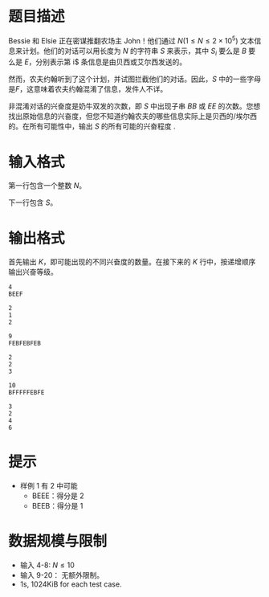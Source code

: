 # 题目描述

Bessie 和 Elsie 正在密谋推翻农场主 John！他们通过 $N(1 \le N \le 2 \times 10^5)$ 文本信息来计划。他们的对话可以用长度为 $N$ 的字符串 $S$ 来表示，其中 $S_i$ 要么是 $B$ 要么是 $E$，分别表示第 i$ 条信息是由贝西或艾尔西发送的。

然而，农夫约翰听到了这个计划，并试图拦截他们的对话。因此，$S$ 中的一些字母是$F$，这意味着农夫约翰混淆了信息，发件人不详。

非混淆对话的兴奋度是奶牛双发的次数，即 $S$ 中出现子串 $BB$ 或 $EE$ 的次数。您想找出原始信息的兴奋度，但您不知道约翰农夫的哪些信息实际上是贝西的/埃尔西的。在所有可能性中，输出 $S$ 的所有可能的兴奋程度
.

# 输入格式
第一行包含一个整数 $N$。

下一行包含 $S$。

# 输出格式
首先输出 $K$，即可能出现的不同兴奋度的数量。在接下来的 $K$ 行中，按递增顺序输出兴奋等级。

```input1
4
BEEF
```

```output1
2
1
2
```

```input2
9
FEBFEBFEB
```

```output2
2
2
3
```

```input3
10
BFFFFFEBFE
```

```output3
3
2
4
6
```

# 提示
* 样例 1 有 2 中可能
  * BEEE：得分是 2
  * BEEB：得分是 1

# 数据规模与限制
* 输入 4-8: $N \le 10$
* 输入 9-20： 无额外限制。
* 1s, 1024KiB for each test case.